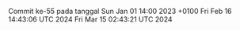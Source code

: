 Commit ke-55 pada tanggal Sun Jan 01 14:00 2023 +0100
Fri Feb 16 14:43:06 UTC 2024
Fri Mar 15 02:43:21 UTC 2024
